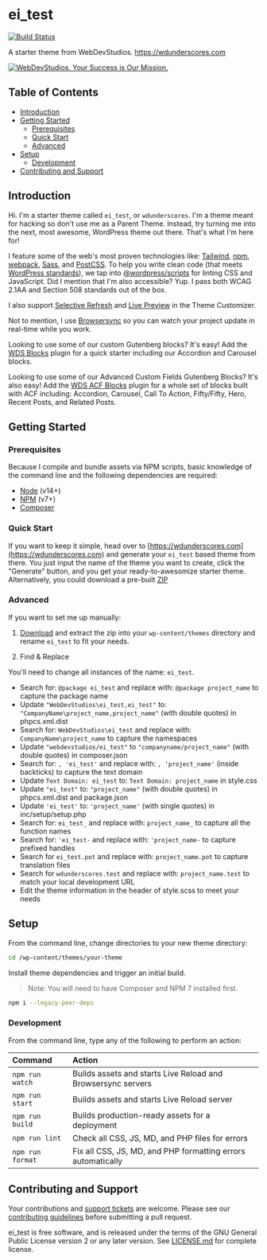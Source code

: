 # ei_test <!-- omit in toc -->

[![Build Status](https://img.shields.io/endpoint.svg?url=https%3A%2F%2Factions-badge.atrox.dev%2Fwebdevstudios%2Fei_test%2Fbadge%3Fref%3Dmain&style=flat)](https://github.com/WebDevStudios/ei_test/actions)

A starter theme from WebDevStudios. <https://wdunderscores.com>

[![WebDevStudios. Your Success is Our Mission.](https://webdevstudios.com/wp-content/uploads/2018/04/wds-github-banner.png)](https://webdevstudios.com/contact/)

## Table of Contents <!-- omit in toc -->

- [Introduction](#introduction)
- [Getting Started](#getting-started)
	- [Prerequisites](#prerequisites)
	- [Quick Start](#quick-start)
	- [Advanced](#advanced)
- [Setup](#setup)
	- [Development](#development)
- [Contributing and Support](#contributing-and-support)

## Introduction

Hi. I'm a starter theme called `ei_test`, or `wdunderscores`. I'm a theme meant for hacking so don't use me as a Parent Theme. Instead, try turning me into the next, most awesome, WordPress theme out there. That's what I'm here for!

I feature some of the web's most proven technologies like: [Tailwind](https://www.tailwindcss.com), [npm](https://www.npmjs.com/), [webpack](https://webpack.js.org/), [Sass](http://sass-lang.com/), and [PostCSS](https://github.com/postcss/postcss). To help you write clean code (that meets [WordPress standards](https://make.wordpress.org/core/handbook/best-practices/coding-standards/)), we tap into [@wordpress/scripts](https://developer.wordpress.org/block-editor/packages/packages-scripts/) for linting CSS and JavaScript. Did I mention that I'm also accessible? Yup. I pass both WCAG 2.1AA and Section 508 standards out of the box.

I also support [Selective Refresh](https://make.wordpress.org/core/2016/03/22/implementing-selective-refresh-support-for-widgets/) and [Live Preview](https://codex.wordpress.org/Theme_Customization_API#Part_3:_Configure_Live_Preview_.28Optional.29) in the Theme Customizer.

Not to mention, I use [Browsersync](https://www.browsersync.io/) so you can watch your project update in real-time while you work.

Looking to use some of our custom Gutenberg blocks? It's easy! Add the [WDS Blocks](https://github.com/WebDevStudios/wds-blocks) plugin for a quick starter including our Accordion and Carousel blocks.

Looking to use some of our Advanced Custom Fields Gutenberg Blocks? It's also easy! Add the [WDS ACF Blocks](https://github.com/WebDevStudios/wds-acf-blocks) plugin for a whole set of blocks built with ACF including: Accordion, Carousel, Call To Action, Fifty/Fifty, Hero, Recent Posts, and Related Posts.

## Getting Started

### Prerequisites

Because I compile and bundle assets via NPM scripts, basic knowledge of the command line and the following dependencies are required:

- [Node](https://nodejs.org) (v14+)
- [NPM](https://npmjs.com) (v7+)
- [Composer](https://getcomposer.org/)

### Quick Start

If you want to keep it simple, head over to [https://wdunderscores.com](https://wdunderscores.com) and generate your `ei_test` based theme from there. You just input the name of the theme you want to create, click the "Generate" button, and you get your ready-to-awesomize starter theme. Alternatively, you could download a pre-built [ZIP](http://wdunderscores.com/wp-content/themes/wdunderscores/inc/prototype/ei_test.zip)

### Advanced

If you want to set me up manually:

1. [Download](http://wdunderscores.com/wp-content/themes/wdunderscores/inc/prototype/ei_test.zip) and extract the zip into your `wp-content/themes` directory and rename `ei_test` to fit your needs.

2. Find & Replace

You'll need to change all instances of the name: `ei_test`.

- Search for: `@package ei_test` and replace with: `@package project_name` to capture the package name
- Update `"WebDevStudios\ei_test,ei_test"` to: `"CompanyName\project_name,project_name"` (with double quotes) in phpcs.xml.dist
- Search for: `WebDevStudios\ei_test` and replace with: `CompanyName\project_name` to capture the namespaces
- Update `"webdevstudios/ei_test"` to `"companyname/project_name"` (with double quotes) in composer.json
- Search for: `, 'ei_test'` and replace with: `, 'project_name'` (inside backticks) to capture the text domain
- Update `Text Domain: ei_test` to: `Text Domain: project_name` in style.css
- Update `"ei_test"` to: `"project_name"` (with double quotes) in phpcs.xml.dist and package.json
- Update `'ei_test'` to: `'project_name'` (with single quotes) in inc/setup/setup.php
- Search for: `ei_test_` and replace with: `project_name_` to capture all the function names
- Search for: `'ei_test-` and replace with: `'project_name-` to capture prefixed handles
- Search for `ei_test.pot` and replace with: `project_name.pot` to capture translation files
- Search for `wdunderscores.test` and replace with: `project_name.test` to match your local development URL
- Edit the theme information in the header of style.scss to meet your needs

## Setup

From the command line, change directories to your new theme directory:

```bash
cd /wp-content/themes/your-theme
```

Install theme dependencies and trigger an initial build.

>Note: You will need to have Composer and NPM 7 installed first.

```bash
npm i --legacy-peer-deps
```

### Development

From the command line, type any of the following to perform an action:

Command | Action
:- | :-
`npm run watch` | Builds assets and starts Live Reload and Browsersync servers
`npm run start` | Builds assets and starts Live Reload server
`npm run build` | Builds production-ready assets for a deployment
`npm run lint` | Check all CSS, JS, MD, and PHP files for errors
`npm run format` | Fix all CSS, JS, MD, and PHP formatting errors automatically

## Contributing and Support

Your contributions and [support tickets](https://github.com/WebDevStudios/ei_test/issues) are welcome. Please see our [contributing guidelines](https://github.com/WebDevStudios/ei_test/blob/main/CONTRIBUTING.md) before submitting a pull request.

ei_test is free software, and is released under the terms of the GNU General Public License version 2 or any later version. See [LICENSE.md](https://github.com/WebDevStudios/ei_test/blob/main/LICENSE.md) for complete license.
